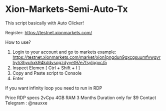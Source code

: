 # Xion-Markets-Semi-Auto-Tx
This script basically with Auto Clicker!

Register: https://testnet.xionmarkets.com/

How to use?
1. Login to your account and go to markets
   example: https://testnet.xionmarkets.com/market/xion1pngdun9gxcgsuumfvwgvrhyh3hyuhxk94kddvsqgzdyyet97e7fsylpgvc/5
2. Inspect Elemen [ Ctrl + Shift + I ]
3. Copy and Paste script to Console
4. Enter

If you want infinity loop you need to run in RDP

Price RDP specs 2vCpu 4GB RAM 3 Months Duration only for $9
Contact Telegram : @nauxxe
